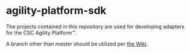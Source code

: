 # agility-platform-sdk
The projects contained in this repository are used for developing adapters for the CSC Agility Platform&trade;.

A branch other than _master_ should be utilized per [the Wiki](https://github.com/csc/agility-platform-sdk/wiki).

